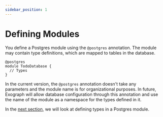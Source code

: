 ```yaml
---
sidebar_position: 1
---
```


# Defining Modules

You define a Postgres module using the `@postgres` annotation. The module may contain type definitions, which are mapped to tables in the database.

```exo
@postgres
module TodoDatabase {
  // Types
}
```

In the current version, the `@postgres` annotation doesn't take any parameters and the module name is for organizational purposes. In future, Exograph will allow database configuration through this annotation and use the name of the module as a namespace for the types defined in it.

In the [next section](defining-types.md), we will look at defining types in a Postgres module.
